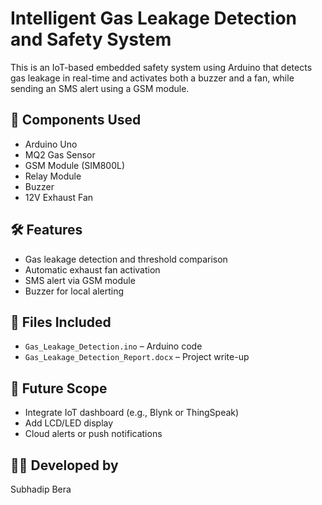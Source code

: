 # Intelligent Gas Leakage Detection and Safety System

This is an IoT-based embedded safety system using Arduino that detects gas leakage in real-time and activates both a buzzer and a fan, while sending an SMS alert using a GSM module.

## 🔧 Components Used
- Arduino Uno
- MQ2 Gas Sensor
- GSM Module (SIM800L)
- Relay Module
- Buzzer
- 12V Exhaust Fan

## 🛠 Features
- Gas leakage detection and threshold comparison
- Automatic exhaust fan activation
- SMS alert via GSM module
- Buzzer for local alerting

## 📁 Files Included
- `Gas_Leakage_Detection.ino` – Arduino code
- `Gas_Leakage_Detection_Report.docx` – Project write-up

## 🚀 Future Scope
- Integrate IoT dashboard (e.g., Blynk or ThingSpeak)
- Add LCD/LED display
- Cloud alerts or push notifications

## 👨‍💻 Developed by
Subhadip Bera
